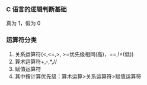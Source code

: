 ### C 语言的逻辑判断基础

真为 1，假为 0

### 运算符分类

1. 关系运算符(<,<=,>, >=优先级相同(高)，==,!=(低))
2. 算术运算符+,-,\*,//
3. 赋值运算符
4. 其中按计算优先级：算术运算>关系运算符>赋值运算符
